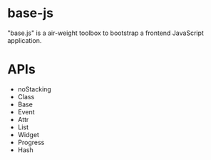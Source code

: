 base-js
=======

"base.js" is a air-weight toolbox to bootstrap a frontend JavaScript application.

# APIs

* noStacking
* Class
* Base
* Event
* Attr
* List
* Widget
* Progress
* Hash

